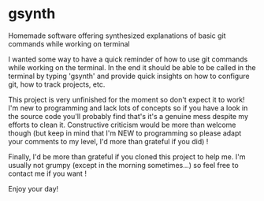 # gsynth
Homemade software offering synthesized explanations of basic git commands while working on terminal

I wanted some way to have a quick reminder of how to use git commands while working on the terminal.
In the end it should be able to be called in the terminal by typing 'gsynth' and provide quick insights on
how to configure git, how to track projects, etc.

This project is very unfinished for the moment so don't expect it to work! I'm new to programming and lack lots of concepts
so if you have a look in the source code you'll probably find that's it's a genuine mess despite my efforts to clean it. 
Constructive criticism would be more than welcome though (but keep in mind that I'm NEW to programming so please adapt your 
comments to my level, I'd more than grateful if you did) !

Finally, I'd be more than grateful if you cloned this project to help me. I'm usually not grumpy (except in the morning 
sometimes...) so feel free to contact me if you want !

Enjoy your day!
